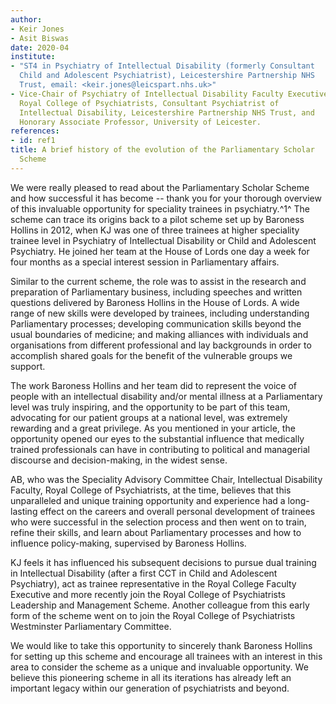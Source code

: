 ```yaml
---
author:
- Keir Jones
- Asit Biswas
date: 2020-04
institute:
- "ST4 in Psychiatry of Intellectual Disability (formerly Consultant
  Child and Adolescent Psychiatrist), Leicestershire Partnership NHS
  Trust, email: <keir.jones@leicspart.nhs.uk>"
- Vice-Chair of Psychiatry of Intellectual Disability Faculty Executive,
  Royal College of Psychiatrists, Consultant Psychiatrist of
  Intellectual Disability, Leicestershire Partnership NHS Trust, and
  Honorary Associate Professor, University of Leicester.
references:
- id: ref1
title: A brief history of the evolution of the Parliamentary Scholar
  Scheme
---
```


We were really pleased to read about the Parliamentary Scholar Scheme
and how successful it has become -- thank you for your thorough overview
of this invaluable opportunity for speciality trainees in psychiatry.^1^
The scheme can trace its origins back to a pilot scheme set up by
Baroness Hollins in 2012, when KJ was one of three trainees at higher
speciality trainee level in Psychiatry of Intellectual Disability or
Child and Adolescent Psychiatry. He joined her team at the House of
Lords one day a week for four months as a special interest session in
Parliamentary affairs.

Similar to the current scheme, the role was to assist in the research
and preparation of Parliamentary business, including speeches and
written questions delivered by Baroness Hollins in the House of Lords. A
wide range of new skills were developed by trainees, including
understanding Parliamentary processes; developing communication skills
beyond the usual boundaries of medicine; and making alliances with
individuals and organisations from different professional and lay
backgrounds in order to accomplish shared goals for the benefit of the
vulnerable groups we support.

The work Baroness Hollins and her team did to represent the voice of
people with an intellectual disability and/or mental illness at a
Parliamentary level was truly inspiring, and the opportunity to be part
of this team, advocating for our patient groups at a national level, was
extremely rewarding and a great privilege. As you mentioned in your
article, the opportunity opened our eyes to the substantial influence
that medically trained professionals can have in contributing to
political and managerial discourse and decision-making, in the widest
sense.

AB, who was the Speciality Advisory Committee Chair, Intellectual
Disability Faculty, Royal College of Psychiatrists, at the time,
believes that this unparalleled and unique training opportunity and
experience had a long-lasting effect on the careers and overall personal
development of trainees who were successful in the selection process and
then went on to train, refine their skills, and learn about
Parliamentary processes and how to influence policy-making, supervised
by Baroness Hollins.

KJ feels it has influenced his subsequent decisions to pursue dual
training in Intellectual Disability (after a first CCT in Child and
Adolescent Psychiatry), act as trainee representative in the Royal
College Faculty Executive and more recently join the Royal College of
Psychiatrists Leadership and Management Scheme. Another colleague from
this early form of the scheme went on to join the Royal College of
Psychiatrists Westminster Parliamentary Committee.

We would like to take this opportunity to sincerely thank Baroness
Hollins for setting up this scheme and encourage all trainees with an
interest in this area to consider the scheme as a unique and invaluable
opportunity. We believe this pioneering scheme in all its iterations has
already left an important legacy within our generation of psychiatrists
and beyond.
